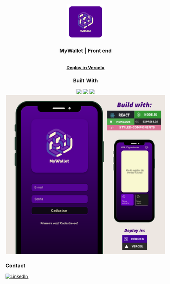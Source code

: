 <!-- PROJECT LOGO -->
<br />
<div align="center">
  <a href="https://github.com/kirodoras/myWallet-front">
    <img src="card.png" alt="Logo" width="120">
  </a>

<h3 align="center">MyWallet | Front end</h3>
    <br />
    <a href="https://my-wallet-front-kirodoras.vercel.app/"><strong>Deploy in Vercel»</strong></a>
</div>

<div align="center">
  <h3 align="center">Built With</h3>
  <img src="https://img.shields.io/badge/Vercel-000000?style=for-the-badge&logo=vercel&logoColor=white" height="30px"/>
  <img src="https://img.shields.io/badge/React-20232A?style=for-the-badge&logo=react&logoColor=61DAFB" height="30px"/>
  <img src="	https://img.shields.io/badge/styled--components-DB7093?style=for-the-badge&logo=styled-components&logoColor=white" height="30px"/>  
</div>

<div align="center">
  <img src="POST1.png" height="500px"/>
</div>
 

<!-- CONTACT -->
### Contact

[![LinkedIn][linkedin-shield]][linkedin-url]

<!-- MARKDOWN LINKS & IMAGES -->

[linkedin-shield]: https://img.shields.io/badge/-LinkedIn-black.svg?style=for-the-badge&logo=linkedin&colorB=blue
[linkedin-url]: https://www.linkedin.com/in/mateus-figueiredo-pereira/